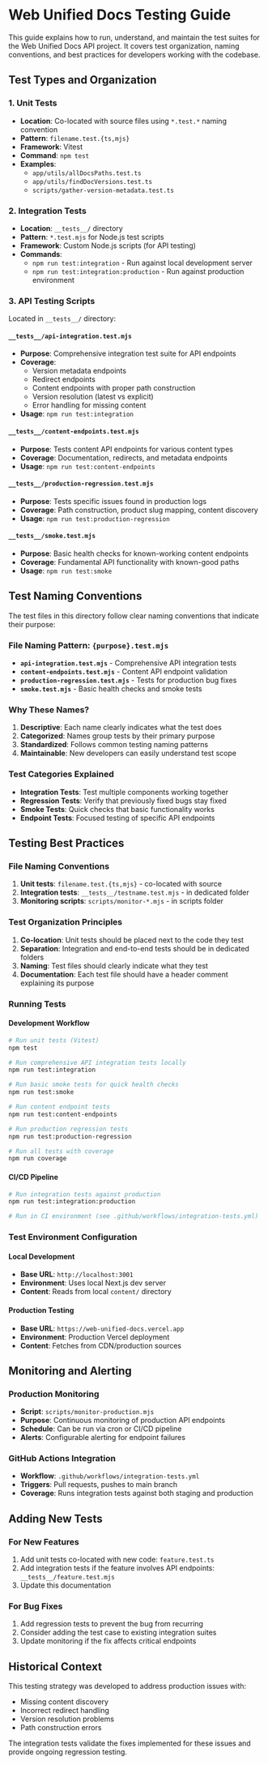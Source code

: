 # Web Unified Docs Testing Guide

This guide explains how to run, understand, and maintain the test suites for the Web Unified Docs API project. It covers test organization, naming conventions, and best practices for developers working with the codebase.

## Test Types and Organization

### 1. Unit Tests

- **Location**: Co-located with source files using `*.test.*` naming convention
- **Pattern**: `filename.test.{ts,mjs}`
- **Framework**: Vitest
- **Command**: `npm test`
- **Examples**:
  - `app/utils/allDocsPaths.test.ts`
  - `app/utils/findDocVersions.test.ts`
  - `scripts/gather-version-metadata.test.ts`

### 2. Integration Tests

- **Location**: `__tests__/` directory
- **Pattern**: `*.test.mjs` for Node.js test scripts
- **Framework**: Custom Node.js scripts (for API testing)
- **Commands**:
  - `npm run test:integration` - Run against local development server
  - `npm run test:integration:production` - Run against production environment

### 3. API Testing Scripts

Located in `__tests__/` directory:

#### `__tests__/api-integration.test.mjs`

- **Purpose**: Comprehensive integration test suite for API endpoints
- **Coverage**:
  - Version metadata endpoints
  - Redirect endpoints
  - Content endpoints with proper path construction
  - Version resolution (latest vs explicit)
  - Error handling for missing content
- **Usage**: `npm run test:integration`

#### `__tests__/content-endpoints.test.mjs`

- **Purpose**: Tests content API endpoints for various content types
- **Coverage**: Documentation, redirects, and metadata endpoints
- **Usage**: `npm run test:content-endpoints`

#### `__tests__/production-regression.test.mjs`

- **Purpose**: Tests specific issues found in production logs
- **Coverage**: Path construction, product slug mapping, content discovery
- **Usage**: `npm run test:production-regression`

#### `__tests__/smoke.test.mjs`

- **Purpose**: Basic health checks for known-working content endpoints
- **Coverage**: Fundamental API functionality with known-good paths
- **Usage**: `npm run test:smoke`

## Test Naming Conventions

The test files in this directory follow clear naming conventions that indicate their purpose:

### File Naming Pattern: `{purpose}.test.mjs`

- **`api-integration.test.mjs`** - Comprehensive API integration tests
- **`content-endpoints.test.mjs`** - Content API endpoint validation
- **`production-regression.test.mjs`** - Tests for production bug fixes
- **`smoke.test.mjs`** - Basic health checks and smoke tests

### Why These Names?

1. **Descriptive**: Each name clearly indicates what the test does
2. **Categorized**: Names group tests by their primary purpose
3. **Standardized**: Follows common testing naming patterns
4. **Maintainable**: New developers can easily understand test scope

### Test Categories Explained

- **Integration Tests**: Test multiple components working together
- **Regression Tests**: Verify that previously fixed bugs stay fixed
- **Smoke Tests**: Quick checks that basic functionality works
- **Endpoint Tests**: Focused testing of specific API endpoints

## Testing Best Practices

### File Naming Conventions

1. **Unit tests**: `filename.test.{ts,mjs}` - co-located with source
2. **Integration tests**: `__tests__/testname.test.mjs` - in dedicated folder
3. **Monitoring scripts**: `scripts/monitor-*.mjs` - in scripts folder

### Test Organization Principles

1. **Co-location**: Unit tests should be placed next to the code they test
2. **Separation**: Integration and end-to-end tests should be in dedicated folders
3. **Naming**: Test files should clearly indicate what they test
4. **Documentation**: Each test file should have a header comment explaining its purpose

### Running Tests

#### Development Workflow

```bash
# Run unit tests (Vitest)
npm test

# Run comprehensive API integration tests locally
npm run test:integration

# Run basic smoke tests for quick health checks
npm run test:smoke

# Run content endpoint tests
npm run test:content-endpoints

# Run production regression tests
npm run test:production-regression

# Run all tests with coverage
npm run coverage
```

#### CI/CD Pipeline

```bash
# Run integration tests against production
npm run test:integration:production

# Run in CI environment (see .github/workflows/integration-tests.yml)
```

### Test Environment Configuration

#### Local Development

- **Base URL**: `http://localhost:3001`
- **Environment**: Uses local Next.js dev server
- **Content**: Reads from local `content/` directory

#### Production Testing

- **Base URL**: `https://web-unified-docs.vercel.app`
- **Environment**: Production Vercel deployment
- **Content**: Fetches from CDN/production sources

## Monitoring and Alerting

### Production Monitoring

- **Script**: `scripts/monitor-production.mjs`
- **Purpose**: Continuous monitoring of production API endpoints
- **Schedule**: Can be run via cron or CI/CD pipeline
- **Alerts**: Configurable alerting for endpoint failures

### GitHub Actions Integration

- **Workflow**: `.github/workflows/integration-tests.yml`
- **Triggers**: Pull requests, pushes to main branch
- **Coverage**: Runs integration tests against both staging and production

## Adding New Tests

### For New Features

1. Add unit tests co-located with new code: `feature.test.ts`
2. Add integration tests if the feature involves API endpoints: `__tests__/feature.test.mjs`
3. Update this documentation

### For Bug Fixes

1. Add regression tests to prevent the bug from recurring
2. Consider adding the test case to existing integration suites
3. Update monitoring if the fix affects critical endpoints

## Historical Context

This testing strategy was developed to address production issues with:

- Missing content discovery
- Incorrect redirect handling
- Version resolution problems
- Path construction errors

The integration tests validate the fixes implemented for these issues and provide ongoing regression testing.
